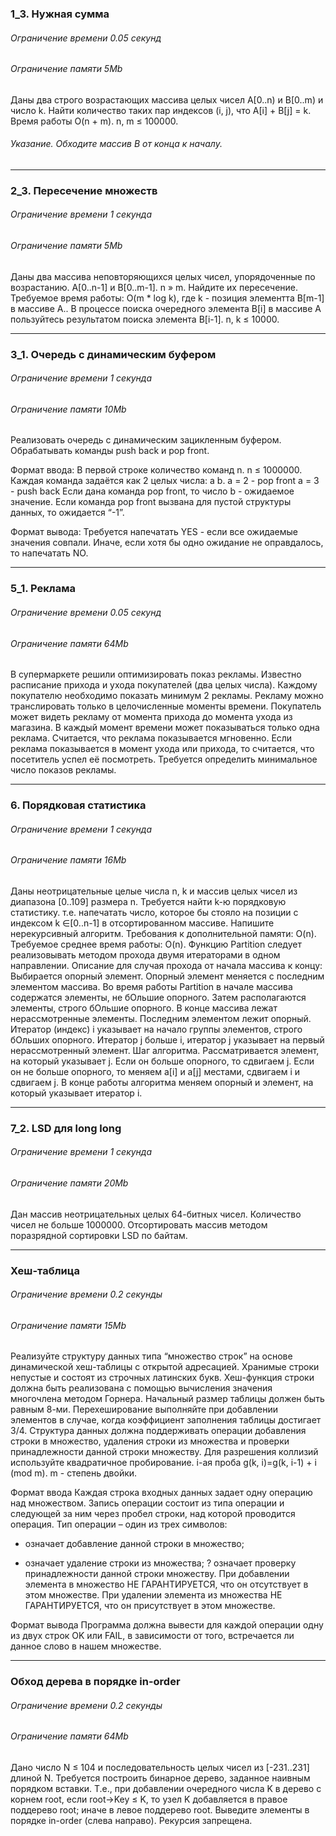 ### 1_3. Нужная сумма
###### Ограничение времени	0.05 секунд
###### Ограничение памяти	5Mb
Даны два строго возрастающих массива целых чисел A[0..n) и B[0..m) и число k. 
Найти количество таких пар индексов (i, j), что A[i] + B[j] = k. Время работы O(n + m). n, m ≤ 100000.
###### Указание. Обходите массив B от конца к началу.

***

### 2_3. Пересечение множеств

###### Ограничение времени	1 секунда
###### Ограничение памяти	5Mb
Даны два массива неповторяющихся целых чисел, упорядоченные по возрастанию. A[0..n-1] и B[0..m-1]. n » m. 
Найдите их пересечение. Требуемое время работы: O(m * log k), где k - позиция элементта B[m-1] в массиве A.. 
В процессе поиска очередного элемента B[i] в массиве A пользуйтесь результатом поиска элемента B[i-1]. n, k ≤ 10000.

***

### 3_1. Очередь с динамическим буфером

###### Ограничение времени	1 секунда
###### Ограничение памяти	10Mb
Реализовать очередь с динамическим зацикленным буфером.
Обрабатывать команды push back и pop front.

Формат ввода:
В первой строке количество команд n. n ≤ 1000000.
Каждая команда задаётся как 2 целых числа: a b.
a = 2 - pop front
a = 3 - push back
Если дана команда pop front, то число b - ожидаемое значение. 
Если команда pop front вызвана для пустой структуры данных, то ожидается “-1”.

Формат вывода:
Требуется напечатать YES - если все ожидаемые значения совпали. 
Иначе, если хотя бы одно ожидание не оправдалось, то напечатать NO.

***

### 5_1. Реклама

###### Ограничение времени	0.05 секунд
###### Ограничение памяти	64Mb
В супермаркете решили оптимизировать показ рекламы. Известно расписание прихода и ухода покупателей (два целых числа). 
Каждому покупателю необходимо показать минимум 2 рекламы. 
Рекламу можно транслировать только в целочисленные моменты времени. 
Покупатель может видеть рекламу от момента прихода до момента ухода из магазина. 
В каждый момент времени может показываться только одна реклама. Считается, что реклама показывается мгновенно.
Если реклама показывается в момент ухода или прихода, то считается, что посетитель успел её посмотреть. 
Требуется определить минимальное число показов рекламы.

***

### 6. Порядковая статистика

###### Ограничение времени	1 секунда
###### Ограничение памяти	16Mb
Даны неотрицательные целые числа n, k и массив целых чисел из диапазона [0..109] размера n.
Требуется найти k-ю порядковую статистику. т.е. напечатать число, которое бы стояло на позиции с индексом k ∈[0..n-1] в отсортированном массиве.
Напишите нерекурсивный алгоритм.
Требования к дополнительной памяти: O(n).
Требуемое среднее время работы: O(n).
Функцию Partition следует реализовывать методом прохода двумя итераторами в одном направлении.
Описание для случая прохода от начала массива к концу:
Выбирается опорный элемент.
Опорный элемент меняется с последним элементом массива.
Во время работы Partition в начале массива содержатся элементы, не бОльшие опорного. 
Затем располагаются элементы, строго бОльшие опорного. В конце массива лежат нерассмотренные элементы. 
Последним элементом лежит опорный.
Итератор (индекс) i указывает на начало группы элементов, строго бОльших опорного.
Итератор j больше i, итератор j указывает на первый нерассмотренный элемент.
Шаг алгоритма. Рассматривается элемент, на который указывает j. 
Если он больше опорного, то сдвигаем j. Если он не больше опорного, то меняем a[i] и a[j] местами, сдвигаем i и сдвигаем j.
В конце работы алгоритма меняем опорный и элемент, на который указывает итератор i.

***

### 7_2. LSD для long long

###### Ограничение времени	1 секунда
###### Ограничение памяти	20Mb
Дан массив неотрицательных целых 64-битных чисел. Количество чисел не больше 1000000.
Отсортировать массив методом поразрядной сортировки LSD по байтам.

***

### Хеш-таблица

###### Ограничение времени	0.2 секунды
###### Ограничение памяти	15Mb

Реализуйте структуру данных типа “множество строк” на основе динамической хеш-таблицы с открытой адресацией. 
Хранимые строки непустые и состоят из строчных латинских букв. Хеш-функция строки должна быть реализована с помощью вычисления значения многочлена методом Горнера. Начальный размер таблицы должен быть равным 8-ми. 
Перехеширование выполняйте при добавлении элементов в случае, когда коэффициент заполнения таблицы достигает 3/4. 
Структура данных должна поддерживать операции добавления строки в множество, удаления строки из множества и проверки принадлежности данной строки множеству. Для разрешения коллизий используйте квадратичное пробирование. i-ая проба g(k, i)=g(k, i-1) + i (mod m). m - степень двойки. 

Формат ввода
Каждая строка входных данных задает одну операцию над множеством. Запись операции состоит из типа операции и следующей за ним через пробел строки, над которой проводится операция. Тип операции – один из трех символов: 
+ означает добавление данной строки в множество; 
- означает удаление строки из множества; 
? означает проверку принадлежности данной строки множеству. 
При добавлении элемента в множество НЕ ГАРАНТИРУЕТСЯ, что он отсутствует в этом множестве. При удалении элемента из множества НЕ ГАРАНТИРУЕТСЯ, что он присутствует в этом множестве.

Формат вывода
Программа должна вывести для каждой операции одну из двух строк OK или FAIL, в зависимости от того, встречается ли данное слово в нашем множестве.

***

### Обход дерева в порядке in-order

###### Ограничение времени	0.2 секунды
###### Ограничение памяти	64Mb
Дано число N ≤ 104 и последовательность целых чисел из [-231..231] длиной N. Требуется построить бинарное дерево, заданное наивным порядком вставки. Т.е., при добавлении очередного числа K в дерево с корнем root, если root→Key ≤ K, то узел K добавляется в правое поддерево root; иначе в левое поддерево root. Выведите элементы в порядке in-order (слева направо).
Рекурсия запрещена.
